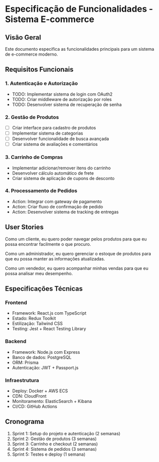 # Especificação de Funcionalidades - Sistema E-commerce

## Visão Geral
Este documento especifica as funcionalidades principais para um sistema de e-commerce moderno.

## Requisitos Funcionais

### 1. Autenticação e Autorização
- TODO: Implementar sistema de login com OAuth2
- TODO: Criar middleware de autorização por roles
- TODO: Desenvolver sistema de recuperação de senha

### 2. Gestão de Produtos
- [ ] Criar interface para cadastro de produtos
- [ ] Implementar sistema de categorias
- [ ] Desenvolver funcionalidade de busca avançada
- [ ] Criar sistema de avaliações e comentários

### 3. Carrinho de Compras
- Implementar adicionar/remover itens do carrinho
- Desenvolver cálculo automático de frete
- Criar sistema de aplicação de cupons de desconto

### 4. Processamento de Pedidos
- Action: Integrar com gateway de pagamento
- Action: Criar fluxo de confirmação de pedido
- Action: Desenvolver sistema de tracking de entregas

## User Stories

Como um cliente, eu quero poder navegar pelos produtos para que eu possa encontrar facilmente o que procuro.

Como um administrador, eu quero gerenciar o estoque de produtos para que eu possa manter as informações atualizadas.

Como um vendedor, eu quero acompanhar minhas vendas para que eu possa analisar meu desempenho.

## Especificações Técnicas

### Frontend
- Framework: React.js com TypeScript
- Estado: Redux Toolkit
- Estilização: Tailwind CSS
- Testing: Jest + React Testing Library

### Backend
- Framework: Node.js com Express
- Banco de dados: PostgreSQL
- ORM: Prisma
- Autenticação: JWT + Passport.js

### Infraestrutura
- Deploy: Docker + AWS ECS
- CDN: CloudFront
- Monitoramento: ElasticSearch + Kibana
- CI/CD: GitHub Actions

## Cronograma
1. Sprint 1: Setup do projeto e autenticação (2 semanas)
2. Sprint 2: Gestão de produtos (3 semanas)
3. Sprint 3: Carrinho e checkout (2 semanas)
4. Sprint 4: Sistema de pedidos (3 semanas)
5. Sprint 5: Testes e deploy (1 semana) 